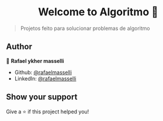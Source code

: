 <h1 align="center">Welcome to Algoritmo  👋</h1>
<p>
</p>

> Projetos feito para solucionar problemas de algoritmo

## Author

👤 **Rafael ykher masselli**

* Github: [@rafaelmasselli](https://github.com/rafaelmasselli)
* LinkedIn: [@rafaelmasselli](https://www.linkedin.com/in/rafael-masselli-740921214/)

## Show your support

Give a ⭐️ if this project helped you!
